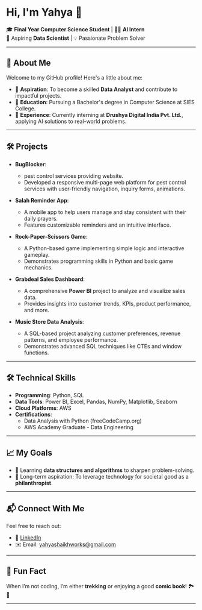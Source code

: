



# Hi, I'm Yahya 👋  

🎓 **Final Year Computer Science Student** | 👨‍💻 **AI Intern**  
🎯 Aspiring **Data Scientist** | 💡 Passionate Problem Solver  

---

## 🚀 About Me  
Welcome to my GitHub profile! Here's a little about me:  

- 🌟 **Aspiration**: To become a skilled **Data Analyst** and contribute to impactful projects.  
- 📘 **Education**: Pursuing a Bachelor's degree in Computer Science at SIES College.  
- 🏢 **Experience**: Currently interning at **Drushya Digital India Pvt. Ltd.**, applying AI solutions to real-world problems.  

---

## 🛠️ Projects  

- **BugBlocker**:  
  - pest control services providing website.  
  - Developed a responsive multi-page web platform for pest control services with user-friendly navigation, inquiry forms, animations.  

- **Salah Reminder App**:  
  - A mobile app to help users manage and stay consistent with their daily prayers.  
  - Features customizable reminders and an intuitive interface.  

- **Rock-Paper-Scissors Game**:  
  - A Python-based game implementing simple logic and interactive gameplay.  
  - Demonstrates programming skills in Python and basic game mechanics.  

- **Grabdeal Sales Dashboard**:  
  - A comprehensive **Power BI** project to analyze and visualize sales data.  
  - Provides insights into customer trends, KPIs, product performance, and more.  

- **Music Store Data Analysis**:  
  - A SQL-based project analyzing customer preferences, revenue patterns, and employee performance.  
  - Demonstrates advanced SQL techniques like CTEs and window functions.  

---

## 🛠️ Technical Skills  
- **Programming**: Python, SQL  
- **Data Tools**: Power BI, Excel, Pandas, NumPy, Matplotlib, Seaborn  
- **Cloud Platforms**: AWS  
- **Certifications**:  
  - Data Analysis with Python (freeCodeCamp.org)  
  - AWS Academy Graduate - Data Engineering  

---

## 📈 My Goals  
- 🌱 Learning **data structures and algorithms** to sharpen problem-solving.  
- 🌟 Long-term aspiration: To leverage technology for societal good as a **philanthropist**.  

---

## 📬 Connect With Me  
Feel free to reach out:  
- 💼 [LinkedIn](https://www.linkedin.com/in/yahya-saukatali-833061328/)  
- ✉️ Email: [yahyashaikhworks@gmail.com](mailto:yahyashaikhworks@gmail.com)  

---

## 🌟 Fun Fact  
When I’m not coding, I’m either **trekking** or enjoying a good **comic book**! 🏞️📖  

---  


